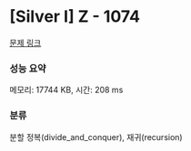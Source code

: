 # [Silver I] Z - 1074 

[문제 링크](https://www.acmicpc.net/problem/1074) 

### 성능 요약

메모리: 17744 KB, 시간: 208 ms

### 분류

분할 정복(divide_and_conquer), 재귀(recursion)

